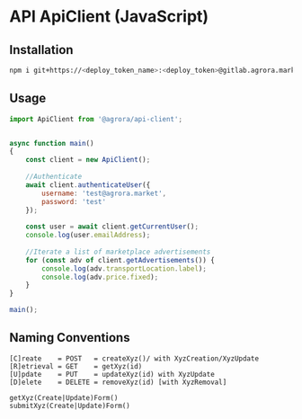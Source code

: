 API ApiClient (JavaScript)
=======================

Installation
------------

```bash
npm i git+https://<deploy_token_name>:<deploy_token>@gitlab.agrora.market/Agrora/api-client-js
```

Usage
-----

```javascript
import ApiClient from '@agrora/api-client';


async function main()
{
    const client = new ApiClient();
    
    //Authenticate
    await client.authenticateUser({
        username: 'test@agrora.market',
        password: 'test'
    });
    
    const user = await client.getCurrentUser();
    console.log(user.emailAddress);
    
    //Iterate a list of marketplace advertisements
    for (const adv of client.getAdvertisements()) {
        console.log(adv.transportLocation.label);
        console.log(adv.price.fixed);
    }
}

main();
```

Naming Conventions
------------------

```text
[C]reate    = POST   = createXyz()/ with XyzCreation/XyzUpdate
[R]etrieval = GET    = getXyz(id)
[U]pdate    = PUT    = updateXyz(id) with XyzUpdate
[D]elete    = DELETE = removeXyz(id) [with XyzRemoval]

getXyz(Create|Update)Form()
submitXyz(Create|Update)Form()
```